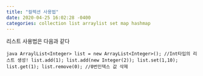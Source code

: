 ```yaml
---
title: "컬렉션 사용법"
date: 2020-04-25 16:02:28 -0400
categories: collection list arraylist set map hashmap
---
```

리스트 사용법은 다음과 같다

​```java
ArraylList<Integer> list = new ArrayList<Integer>(); //Int타입의 리스트 생성!
list.add(1);
list.add(new Integer(2));
list.set(1,10);
list.get(1);
list.remove(0); //0번인덱스 값 삭제
​```
